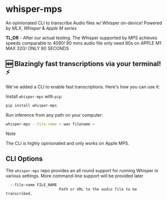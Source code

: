 # whisper-mps

An opinionated CLI to transcribe Audio files w/ Whisper on-device! Powered by  *MLX*, *Whisper* & *Apple M series*

**TL;DR** - After our actual testing. The Whisper supported by MPS achieves speeds comparable to 4090! 80 mins audio file only need 80s on APPLE M1 MAX 32G! ONLY 80 SECONDS


## 🆕 Blazingly fast transcriptions via your terminal! ⚡️

We've added a CLI to enable fast transcriptions. Here's how you can use it:

Install `whisper-mps` with `pip`:

```bash
pip install whisper-mps
```

Run inference from any path on your computer:

```bash
whisper-mps --file-name < wav filename >
```


> [!NOTE]
> The CLI is highly opinionated and only works on Apple MPS.

## CLI Options

The `whisper-mps` repo provides an all round support for running Whisper in various settings. More command-line support will be provided later

```
  --file-name FILE_NAME
                        Path or URL to the audio file to be transcribed.
```
